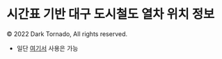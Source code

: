 # 시간표 기반 대구 도시철도 열차 위치 정보
© 2022 Dark Tornado, All rights reserved.

* 일단 [여기서](https://darktornado.github.io/dtro/) 사용은 가능